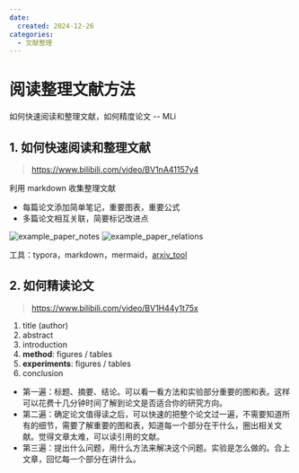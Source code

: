 ```yaml
---
date:
  created: 2024-12-26
categories:
  - 文献整理
---
```



# 阅读整理文献方法

如何快速阅读和整理文献，如何精度论文
-- MLi

<!-- more -->

## 1. 如何快速阅读和整理文献

> https://www.bilibili.com/video/BV1nA41157y4

利用 markdown 收集整理文献
- 每篇论文添加简单笔记，重要图表，重要公式
- 多篇论文相互关联，简要标记改进点

![example_paper_notes](imgs/methodology/example_paper_notes.png)
![example_paper_relations](imgs/methodology/example_paper_relations.png)

工具：typora，markdown，mermaid，[arxiv_tool](https://github.com/huxycn/arxiv_tool)


## 2. 如何精读论文

> https://www.bilibili.com/video/BV1H44y1t75x

1. title (author)
2. abstract
3. introduction
4. **method**: figures / tables
5. **experiments**: figures / tables
6. conclusion

- 第一遍：标题、摘要、结论。可以看一看方法和实验部分重要的图和表。这样可以花费十几分钟时间了解到论文是否适合你的研究方向。
- 第二遍：确定论文值得读之后，可以快速的把整个论文过一遍，不需要知道所有的细节，需要了解重要的图和表，知道每一个部分在干什么，圈出相关文献。觉得文章太难，可以读引用的文献。
- 第三遍：提出什么问题，用什么方法来解决这个问题。实验是怎么做的。合上文章，回忆每一个部分在讲什么。